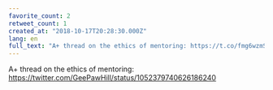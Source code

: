 ```yaml
---
favorite_count: 2
retweet_count: 1
created_at: "2018-10-17T20:28:30.000Z"
lang: en
full_text: "A+ thread on the ethics of mentoring: https://t.co/fmg6wzmS9K"
---
```


A+ thread on the ethics of mentoring:
<https://twitter.com/GeePawHill/status/1052379740626186240>

